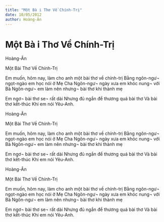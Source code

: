 ```yaml
---
title: "Một Bà i Thơ Về Chính-Trị"
date: 10/05/2012
author: Hoàng-Ân
---
```


# Một Bà i Thơ Về Chính-Trị

Hoàng-Ân






Một Bài Thơ Về Chính-Trị



Em muốn, hôm nay, làm cho anh
một bài thơ về chính-trị
Bằng ngôn-ngư¬ ngọt-ngào em học nói ở Mẹ Cha
Ngôn-ngư¬ ngày xưa em khóc nung¬ với Bà
Ngôn-ngư¬ em làm nên nhưng¬ bài thơ khi thành mẹ


Em ngơ¬ bài thơ se¬ rất dài
Nhưng đủ ngắn để thương quá bài thơ
Và bài thơ kết-thúc
Khi em nói Yêu-Anh.

Hoàng-Ân






Một Bài Thơ Về Chính-Trị



Em muốn, hôm nay, làm cho anh
một bài thơ về chính-trị
Bằng ngôn-ngư¬ ngọt-ngào em học nói ở Mẹ Cha
Ngôn-ngư¬ ngày xưa em khóc nung¬ với Bà
Ngôn-ngư¬ em làm nên nhưng¬ bài thơ khi thành mẹ


Em ngơ¬ bài thơ se¬ rất dài
Nhưng đủ ngắn để thương quá bài thơ
Và bài thơ kết-thúc
Khi em nói Yêu-Anh.

Hoàng-Ân






Một Bài Thơ Về Chính-Trị



Em muốn, hôm nay, làm cho anh
một bài thơ về chính-trị
Bằng ngôn-ngư¬ ngọt-ngào em học nói ở Mẹ Cha
Ngôn-ngư¬ ngày xưa em khóc nung¬ với Bà
Ngôn-ngư¬ em làm nên nhưng¬ bài thơ khi thành mẹ


Em ngơ¬ bài thơ se¬ rất dài
Nhưng đủ ngắn để thương quá bài thơ
Và bài thơ kết-thúc
Khi em nói Yêu-Anh.
